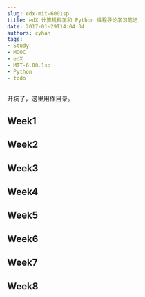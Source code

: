 ```yaml
---
slug: edx-mit-6001sp
title: edX 计算机科学和 Python 编程导论学习笔记
date: 2017-01-29T14:04:34
authors: cyhan
tags:
- Study
- MOOC
- edX
- MIT-6.00.1sp
- Python
- todo
---
```


开坑了，这里用作目录。

<!-- truncate -->

## Week1

## Week2
## Week3
## Week4
## Week5
## Week6
## Week7
## Week8
